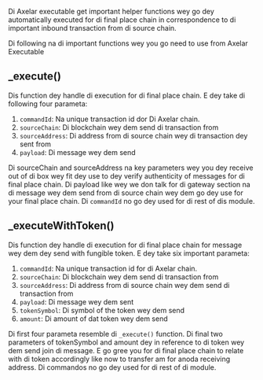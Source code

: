 Di Axelar executable get important helper functions wey go dey automatically executed for di final place chain in correspondence to di important inbound transaction from di source chain.

Di following na di important functions wey you go need to use from Axelar Executable

## \_execute()

Dis function dey handle di execution for di final place chain. E dey take di following four parameta:

1. `commandId`: Na unique transaction id dor Di Axelar chain.
2. `sourceChain`: Di blockchain wey dem send di transaction from
3. `sourceAddress`: Di address from di source chain wey di transaction dey sent from
4. `payload`: Di message wey dem send

Di sourceChain and sourceAddress na key parameters wey you dey receive out of di box wey fit dey use to dey verify authenticity of messages for di final place chain. Di payload like wey we don talk for di gateway section na di message wey dem send from di source chain wey dem go dey use for your final place chain. Di `commandId` no go dey used for di rest of dis module.

## \_executeWithToken()

Dis function dey handle di execution for di final place chain for message wey dem dey send with fungible token. E dey take six important parameta:

1. `commandId`: Na unique transaction id for di Axelar chain.
2. `sourceChain`: Di blockchain wey dem send di transaction from
3. `sourceAddress`: Di address from di source chain wey dem send di transaction from
4. `payload`: Di message wey dem sent
5. `tokenSymbol`: Di symbol of the token wey dem send
6. `amount`: Di amount of dat token wey dem send

Di first four parameta resemble di `_execute()` function. Di final two parameters of tokenSymbol and amount dey in reference to di token wey dem send join di message. E go gree you for di final place chain to relate with di token accordingly like now to transfer am for anoda receiving address. Di commandos no go dey used for di rest of di module.
